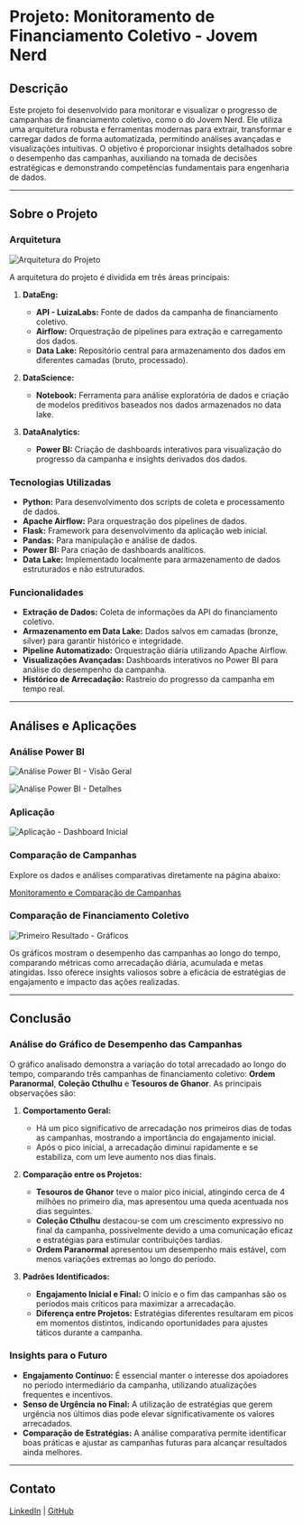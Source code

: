 # Projeto: Monitoramento de Financiamento Coletivo - Jovem Nerd

## Descrição
Este projeto foi desenvolvido para monitorar e visualizar o progresso de campanhas de financiamento coletivo, como o do Jovem Nerd. Ele utiliza uma arquitetura robusta e ferramentas modernas para extrair, transformar e carregar dados de forma automatizada, permitindo análises avançadas e visualizações intuitivas. O objetivo é proporcionar insights detalhados sobre o desempenho das campanhas, auxiliando na tomada de decisões estratégicas e demonstrando competências fundamentais para engenharia de dados.

---

## Sobre o Projeto

### Arquitetura
![Arquitetura do Projeto](https://github.com/IgorNascAlves/projeto_ghanor/assets/26041581/8c07aecb-718d-4c72-a941-62c59740c2a7)

A arquitetura do projeto é dividida em três áreas principais:

1. **DataEng:**
   - **API - LuizaLabs:** Fonte de dados da campanha de financiamento coletivo.
   - **Airflow:** Orquestração de pipelines para extração e carregamento dos dados.
   - **Data Lake:** Repositório central para armazenamento dos dados em diferentes camadas (bruto, processado).

2. **DataScience:**
   - **Notebook:** Ferramenta para análise exploratória de dados e criação de modelos preditivos baseados nos dados armazenados no data lake.

3. **DataAnalytics:**
   - **Power BI:** Criação de dashboards interativos para visualização do progresso da campanha e insights derivados dos dados.

### Tecnologias Utilizadas
- **Python:** Para desenvolvimento dos scripts de coleta e processamento de dados.
- **Apache Airflow:** Para orquestração dos pipelines de dados.
- **Flask:** Framework para desenvolvimento da aplicação web inicial.
- **Pandas:** Para manipulação e análise de dados.
- **Power BI:** Para criação de dashboards analíticos.
- **Data Lake:** Implementado localmente para armazenamento de dados estruturados e não estruturados.

### Funcionalidades
- **Extração de Dados:** Coleta de informações da API do financiamento coletivo.
- **Armazenamento em Data Lake:** Dados salvos em camadas (bronze, silver) para garantir histórico e integridade.
- **Pipeline Automatizado:** Orquestração diária utilizando Apache Airflow.
- **Visualizações Avançadas:** Dashboards interativos no Power BI para análise do desempenho da campanha.
- **Histórico de Arrecadação:** Rastreio do progresso da campanha em tempo real.

---

## Análises e Aplicações

### Análise Power BI

![Análise Power BI - Visão Geral](https://github.com/IgorNascAlves/projeto_ghanor/assets/26041581/f9018c10-f129-43eb-903e-2d7378c6d06f)

![Análise Power BI - Detalhes](https://github.com/IgorNascAlves/projeto_ghanor/assets/26041581/c9a60fbe-f1ec-4f14-a9f3-82b1392ee812)

### Aplicação

![Aplicação - Dashboard Inicial](https://github.com/IgorNascAlves/projeto_ghanor/assets/26041581/2a95c9bf-0045-4c56-967a-65f6ce1ef078)

### Comparação de Campanhas
Explore os dados e análises comparativas diretamente na página abaixo:

[Monitoramento e Comparação de Campanhas](https://igornascalves.github.io/projeto_ghanor/)

### Comparação de Financiamento Coletivo

![Primeiro Resultado - Gráficos](https://github.com/IgorNascAlves/projeto_ghanor/assets/26041581/c96b0473-f59f-4170-92b2-f4d1e414ed97)

Os gráficos mostram o desempenho das campanhas ao longo do tempo, comparando métricas como arrecadação diária, acumulada e metas atingidas. Isso oferece insights valiosos sobre a eficácia de estratégias de engajamento e impacto das ações realizadas.

---

## Conclusão

### Análise do Gráfico de Desempenho das Campanhas

O gráfico analisado demonstra a variação do total arrecadado ao longo do tempo, comparando três campanhas de financiamento coletivo: **Ordem Paranormal**, **Coleção Cthulhu** e **Tesouros de Ghanor**. As principais observações são:

1. **Comportamento Geral:**
   - Há um pico significativo de arrecadação nos primeiros dias de todas as campanhas, mostrando a importância do engajamento inicial.
   - Após o pico inicial, a arrecadação diminui rapidamente e se estabiliza, com um leve aumento nos dias finais.

2. **Comparação entre os Projetos:**
   - **Tesouros de Ghanor** teve o maior pico inicial, atingindo cerca de 4 milhões no primeiro dia, mas apresentou uma queda acentuada nos dias seguintes.
   - **Coleção Cthulhu** destacou-se com um crescimento expressivo no final da campanha, possivelmente devido a uma comunicação eficaz e estratégias para estimular contribuições tardias.
   - **Ordem Paranormal** apresentou um desempenho mais estável, com menos variações extremas ao longo do período.

3. **Padrões Identificados:**
   - **Engajamento Inicial e Final:** O início e o fim das campanhas são os períodos mais críticos para maximizar a arrecadação.
   - **Diferença entre Projetos:** Estratégias diferentes resultaram em picos em momentos distintos, indicando oportunidades para ajustes táticos durante a campanha.

### Insights para o Futuro
- **Engajamento Contínuo:** É essencial manter o interesse dos apoiadores no período intermediário da campanha, utilizando atualizações frequentes e incentivos.
- **Senso de Urgência no Final:** A utilização de estratégias que gerem urgência nos últimos dias pode elevar significativamente os valores arrecadados.
- **Comparação de Estratégias:** A análise comparativa permite identificar boas práticas e ajustar as campanhas futuras para alcançar resultados ainda melhores.

---

## Contato
[LinkedIn](https://www.linkedin.com/in/igor-nascimento-alves/) | [GitHub](https://github.com/IgorNascAlves)

